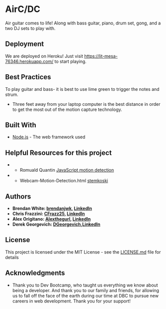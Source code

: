 # AirC/DC

Air guitar comes to life! Along with bass guitar, piano, drum set, gong, and a two DJ sets to play with.

## Deployment

We are deployed on Heroku! Just visit https://lit-mesa-76346.herokuapp.com/ to start playing.

## Best Practices
To play guitar and bass- it is best to use lime green to trigger the notes and strum. 
- Three feet away from your laptop computer is the best distance in order to get the most out of the motion capture technology.

## Built With

* [Node.js](https://nodejs.org/en/docs/) - The web framework used

## Helpful Resources for this project
- * Romuald Quantin [JavaScript motion detection](http://www.adobe.com/devnet/archive/html5/articles/javascript-motion-detection.html)
- * Webcam-Motion-Detection.html [stemkoski](https://github.com/stemkoski/stemkoski.github.com/blob/master/Three.js/Webcam-Motion-Detection.html)


## Authors

- **Brendan White: [brendanjwk](https://github.com/brendanjwh), [LinkedIn](https://www.linkedin.com/in/brendan-white-3b14b827)**
- **Chris Frazzini: [CFrazz25](https://github.com/CFrazz25), [LinkedIn](https://www.linkedin.com/in/christopher-frazzini-12196642)**
- **Alex Origitano: [Alexthegurl](https://github.com/Alexthegurl), [LinkedIn](https://www.linkedin.com/in/alex-origitano-8abb534b)**
- **Derek Georgevich: [DGeorgevich](https://github.com/DGeorgevich),[LinkedIn](https://www.linkedin.com/in/derekgeorgevich)**

## License

This project is licensed under the MIT License - see the [LICENSE.md](LICENSE.md) file for details

## Acknowledgments

* Thank you to Dev Bootcamp, who taught us everything we know about being a developer. And thank you to our family and friends, for allowing us to fall off the face of the earth during our time at DBC to pursue new careers in web development. Thank you for your support!

